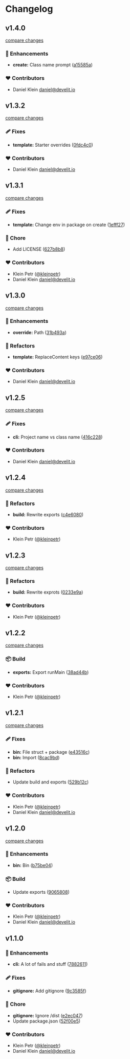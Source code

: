 # Changelog


## v1.4.0

[compare changes](https://github.com/develit-io/cli/compare/v1.3.2...v1.4.0)

### 🚀 Enhancements

- **create:** Class name prompt ([a15585a](https://github.com/develit-io/cli/commit/a15585a))

### ❤️ Contributors

- Daniel Klein <daniel@develit.io>

## v1.3.2

[compare changes](https://github.com/develit-io/cli/compare/v1.3.1...v1.3.2)

### 🩹 Fixes

- **template:** Starter overrides ([0fdc4c0](https://github.com/develit-io/cli/commit/0fdc4c0))

### ❤️ Contributors

- Daniel Klein <daniel@develit.io>

## v1.3.1

[compare changes](https://github.com/develit-io/cli/compare/v1.3.0...v1.3.1)

### 🩹 Fixes

- **template:** Change env in package on create ([1efff27](https://github.com/develit-io/cli/commit/1efff27))

### 🏡 Chore

- Add LICENSE ([627b8b8](https://github.com/develit-io/cli/commit/627b8b8))

### ❤️ Contributors

- Klein Petr ([@kleinpetr](https://github.com/kleinpetr))
- Daniel Klein <daniel@develit.io>

## v1.3.0

[compare changes](https://github.com/develit-io/cli/compare/v1.2.5...v1.3.0)

### 🚀 Enhancements

- **override:** Path ([31b493a](https://github.com/develit-io/cli/commit/31b493a))

### 💅 Refactors

- **template:** ReplaceContent keys ([e97ce06](https://github.com/develit-io/cli/commit/e97ce06))

### ❤️ Contributors

- Daniel Klein <daniel@develit.io>

## v1.2.5

[compare changes](https://github.com/develit-io/cli/compare/v1.2.4...v1.2.5)

### 🩹 Fixes

- **cli:** Project name vs class name ([416c228](https://github.com/develit-io/cli/commit/416c228))

### ❤️ Contributors

- Daniel Klein <daniel@develit.io>

## v1.2.4

[compare changes](https://github.com/develit-io/cli/compare/v1.2.3...v1.2.4)

### 💅 Refactors

- **build:** Rewrite exports ([c4e6080](https://github.com/develit-io/cli/commit/c4e6080))

### ❤️ Contributors

- Klein Petr ([@kleinpetr](http://github.com/kleinpetr))

## v1.2.3

[compare changes](https://github.com/develit-io/cli/compare/v1.2.2...v1.2.3)

### 💅 Refactors

- **build:** Rewrite exprots ([0233e9a](https://github.com/develit-io/cli/commit/0233e9a))

### ❤️ Contributors

- Klein Petr ([@kleinpetr](http://github.com/kleinpetr))

## v1.2.2

[compare changes](https://github.com/develit-io/cli/compare/v1.2.1...v1.2.2)

### 📦 Build

- **exports:** Export runMain ([38ad44b](https://github.com/develit-io/cli/commit/38ad44b))

### ❤️ Contributors

- Klein Petr ([@kleinpetr](http://github.com/kleinpetr))

## v1.2.1

[compare changes](https://github.com/develit-io/cli/compare/v1.2.0...v1.2.1)

### 🩹 Fixes

- **bin:** File struct + package ([e43516c](https://github.com/develit-io/cli/commit/e43516c))
- **bin:** Import ([8cac9bd](https://github.com/develit-io/cli/commit/8cac9bd))

### 💅 Refactors

- Update build and exports ([529b12c](https://github.com/develit-io/cli/commit/529b12c))

### ❤️ Contributors

- Klein Petr ([@kleinpetr](http://github.com/kleinpetr))
- Daniel Klein <daniel@develit.io>

## v1.2.0

[compare changes](https://github.com/develit-io/cli/compare/v1.1.0...v1.2.0)

### 🚀 Enhancements

- **bin:** Bin ([b75be04](https://github.com/develit-io/cli/commit/b75be04))

### 📦 Build

- Update exports ([9065808](https://github.com/develit-io/cli/commit/9065808))

### ❤️ Contributors

- Klein Petr ([@kleinpetr](http://github.com/kleinpetr))
- Daniel Klein <daniel@develit.io>

## v1.1.0


### 🚀 Enhancements

- **cli:** A lot of fails and stuff ([7882611](https://github.com/develit-io/cli/commit/7882611))

### 🩹 Fixes

- **gitignore:** Add gitignore ([9c3585f](https://github.com/develit-io/cli/commit/9c3585f))

### 🏡 Chore

- **gitignore:** Ignore /dist ([e2ec047](https://github.com/develit-io/cli/commit/e2ec047))
- Update package.json ([52f00e5](https://github.com/develit-io/cli/commit/52f00e5))

### ❤️ Contributors

- Klein Petr ([@kleinpetr](http://github.com/kleinpetr))
- Daniel Klein <daniel@develit.io>

